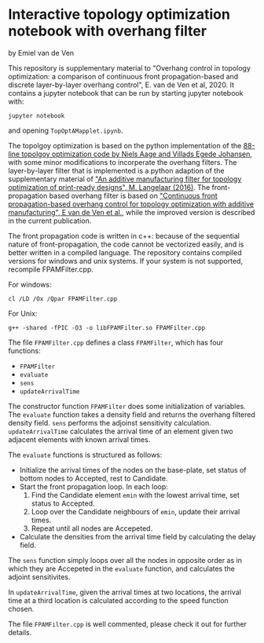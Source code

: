# Interactive topology optimization notebook with overhang filter
by Emiel van de Ven

This repository is supplementary material to "Overhang control in topology optimization: a comparison of continuous front propagation-based and discrete layer-by-layer overhang control", E. van de Ven et al, 2020. It contains a jupyter notebook that can be run by starting jupyter notebook with:
```
jupyter notebook
```
and opening `TopOptAMapplet.ipynb`.

The topolgoy optimization is based on the python implementation of the [88-line topolgoy optimization code by Niels Aage and Villads Egede Johansen](http://www.topopt.mek.dtu.dk/Apps-and-software/Topology-optimization-codes-written-in-Python), with some minor modifications to incorperate the overhang filters. The layer-by-layer filter that is implemented is a python adaption of the supplementary material of ["An additive manufacturing filter for topology optimization of print-ready designs", M. Langelaar (2016)](https://link.springer.com/article/10.1007/s00158-016-1522-2). The front-propagation based overhang filter is based on ["Continuous front propagation-based overhang control for topology optimization with additive manufacturing", E van de Ven et al.](https://link.springer.com/article/10.1007/s00158-017-1880-4), while the improved version is described in the current publication.

The front propagation code is written in c++: because of the sequential nature of front-propagation, the code cannot be vectorized easily, and is better written in a compiled language. The repository contains compiled versions for windows and unix systems. If your system is not supported, recompile FPAMFilter.cpp.

For windows:
```
cl /LD /Ox /Qpar FPAMFilter.cpp
```
For Unix:
```
g++ -shared -fPIC -O3 -o libFPAMFilter.so FPAMFilter.cpp
```

The file `FPAMFilter.cpp` defines a class `FPAMFilter`, which has four functions: 
* `FPAMFilter`
* `evaluate`
* `sens`
* `updateArrivalTime`

The constructor function `FPAMFilter` does some initialization of variables. The `evaluate` function takes a density field and returns the overhang filtered density field. `sens` performs the adjoinst sensitivity calculation. `updateArrivalTime` calculates the arrival time of an element given two adjacent elements with known arrival times.

The `evaluate` functions is structured as follows:
* Initialize the arrival times of the nodes on the base-plate, set status of bottom nodes to Accepted, rest to Candidate.
* Start the front propagation loop. In each loop:
  1. Find the Candidate element `emin` with the lowest arrival time, set status to Accepted.
  2. Loop over the Candidate neighbours of `emin`, update their arrival times.
  3. Repeat until all nodes are Accepeted.
* Calculate the densities from the arrival time field by calculating the delay field.

The `sens` function simply loops over all the nodes in opposite order as in which they are Accepeted in the `evaluate` function, and calculates the adjoint sensitivites.

In `updateArrivalTime`, given the arrival times at two locations, the arrival time at a third location is calculated according to the speed function chosen.

The file `FPAMFilter.cpp` is well commented, please check it out for further details.
